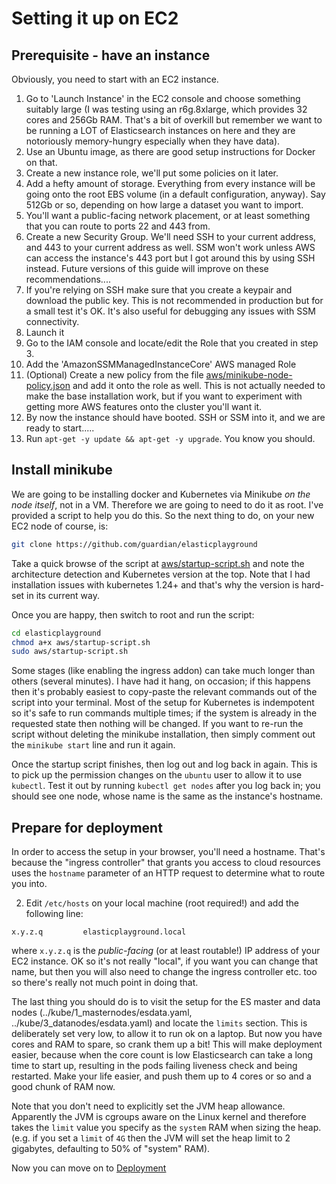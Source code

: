 # Setting it up on EC2

## Prerequisite - have an instance

Obviously, you need to start with an EC2 instance.

1. Go to 'Launch Instance' in the EC2 console and choose something suitably large (I was testing using an r6g.8xlarge,
which provides 32 cores and 256Gb RAM.  That's a bit of overkill but remember we want to be running a LOT of Elasticsearch
instances on here and they are notoriously memory-hungry especially when they have data).
2. Use an Ubuntu image, as there are good setup instructions for Docker on that.
3. Create a new instance role, we'll put some policies on it later.
4. Add a hefty amount of storage. Everything from every instance will be going onto the root EBS volume (in a default 
configuration, anyway).  Say 512Gb or so, depending on how large a dataset you want to import.
5. You'll want a public-facing network placement, or at least something that you can route to ports 22 and 443 from.
6. Create a new Security Group.  We'll need SSH to your current address, and 443 to your current address as well.
SSM won't work unless AWS can access the instance's 443 port but I got around this by using SSH instead. Future versions
of this guide will improve on these recommendations....
7. If you're relying on SSH make sure that you create a keypair and download the public key.  This is not recommended
in production but for a small test it's OK. It's also useful for debugging any issues with SSM connectivity.
8. Launch it
9. Go to the IAM console and locate/edit the Role that you created in step 3.
10. Add the 'AmazonSSMManagedInstanceCore' AWS managed Role
11. (Optional) Create a new policy from the file [aws/minikube-node-policy.json](../aws/minikube-node-policy.json) and add
it onto the role as well.  This is not actually needed to make the base installation work, but if you want to experiment
with getting more AWS features onto the cluster you'll want it.
12. By now the instance should have booted.  SSH or SSM into it, and we are ready to start.....
13. Run `apt-get -y update && apt-get -y upgrade`. You know you should.

## Install minikube

We are going to be installing docker and Kubernetes via Minikube _on the node itself_, not in a VM.  Therefore we 
are going to need to do it as root.
I've provided a script to help you do this.  So the next thing to do, on your new EC2 node of course, is:
```bash
git clone https://github.com/guardian/elasticplayground
```

Take a quick browse of the script at [aws/startup-script.sh](../aws/startup-script.sh) and note the architecture
detection and Kubernetes version at the top. Note that I had installation issues with kubernetes 1.24+ and that's
why the version is hard-set in its current way.

Once you are happy, then switch to root and run the script:

```bash
cd elasticplayground
chmod a+x aws/startup-script.sh
sudo aws/startup-script.sh
```

Some stages (like enabling the ingress addon) can take much longer than others (several minutes).  I have had it hang,
on occasion; if this happens then it's probably easiest to copy-paste the relevant commands out of the script into your
terminal.  Most of the setup for Kubernetes is indempotent so it's safe to run commands multiple times; if the system
is already in the requested state then nothing will be changed.
If you want to re-run the script without deleting the minikube installation, then simply comment out the `minikube start`
line and run it again.

Once the startup script finishes, then log out and log back in again.  This is to pick up the permission changes on
the `ubuntu` user to allow it to use `kubectl`.  Test it out by running `kubectl get nodes` after you log back in;
you should see one node, whose name is the same as the instance's hostname.

## Prepare for deployment

In order to access the setup in your browser, you'll need a hostname. That's because the "ingress controller" that
grants you access to cloud resources uses the `hostname` parameter of an HTTP request to determine what to route you
into.

2. Edit `/etc/hosts` on your local machine (root required!) and add the following line:
```
x.y.z.q         elasticplayground.local
```
where `x.y.z.q` is the _public-facing_ (or at least routable!) IP address of your EC2 instance.  OK so it's not really
"local", if you want you can change that name, but then you will also need to change the ingress controller etc. too so
there's really not much point in doing that.

The last thing you should do is to visit the setup for the ES master and data nodes (../kube/1_masternodes/esdata.yaml, 
../kube/3_datanodes/esdata.yaml) and locate the `limits` section.  This is deliberately set very low, to allow it to
run ok on a laptop.  But now you have cores and RAM to spare, so crank them up a bit! This will make deployment easier,
because when the core count is low Elasticsearch can take a long time to start up, resulting in the pods failing liveness
check and being restarted.  Make your life easier, and push them up to 4 cores or so and a good chunk of RAM now.

Note that you don't need to explicitly set the JVM heap allowance.  Apparently the JVM is cgroups aware on the Linux 
kernel and therefore takes the `limit` value you specify as the `system` RAM when sizing the heap. (e.g. if you set a 
`limit` of `4G` then the JVM will set the heap limit to 2 gigabytes, defaulting to 50% of "system" RAM).

Now you can move on to [Deployment](2_deployment.md)


